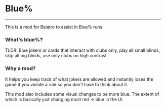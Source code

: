 # Blue%
---

This is a mod for Balatro to assist in Blue% runs.

### What's blue%?

TLDR: Blue jokers or cards that interact with clubs only, play all small blinds, skip all big blinds, use only clubs on high contrast.

### Why a mod?

It helps you keep track of what jokers are allowed and instantly loses the game if you violate a rule so you don't have to think about it.

This mod also includes some visual changes to be more blue. The extent of which is basically just changing most red -> blue in the UI.
